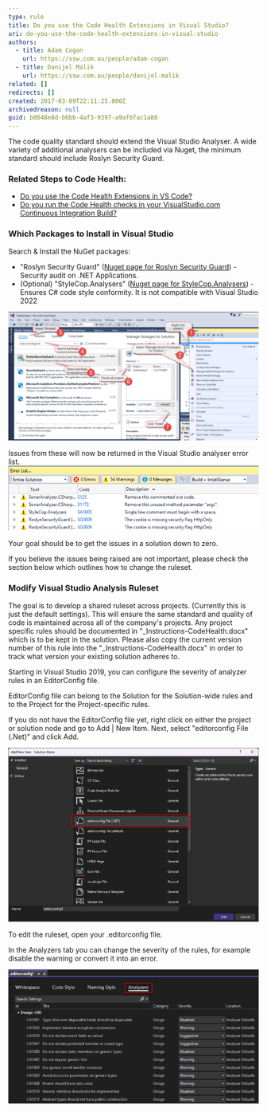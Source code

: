 ```yaml
---
type: rule
title: Do you use the Code Health Extensions in Visual Studio?
uri: do-you-use-the-code-health-extensions-in-visual-studio
authors:
  - title: Adam Cogan
    url: https://ssw.com.au/people/adam-cogan
  - title: Danijel Malik
    url: https://ssw.com.au/people/danijel-malik
related: []
redirects: []
created: 2017-03-09T22:11:25.000Z
archivedreason: null
guid: b0048e8d-b6bb-4af3-9397-a9af6fac1a88
---
```

The code quality standard should extend the Visual Studio Analyser. A wide variety of additional analysers can be included via Nuget, the minimum standard should include Roslyn Security Guard.

<!--endintro-->

### Related Steps to Code Health:

* [Do you use the Code Health Extensions in VS Code?](/do-you-use-the-code-health-extensions-in-vs-code)
* [Do you run the Code Health checks in your VisualStudio.com Continuous Integration Build?](/do-you-run-the-code-health-checks-in-your-visualstudio-com-continuous-integration-build)

### Which Packages to Install in Visual Studio

Search & Install the NuGet packages:

* "Roslyn Security Guard" ([Nuget page for Roslyn Security Guard](https://www.nuget.org/packages/RoslynSecurityGuard/)) - Security audit on .NET Applications.
* (Optional) "StyleCop.Analysers" ([Nuget page for StyleCop.Analysers](https://www.nuget.org/packages/StyleCop.Analyzers/1.0.0)) - Ensures C# code style conformity. It is not compatible with Visual Studio 2022

![Figure: Steps to install NuGet Packages](VS-InstallNuGetPackages.png)

Issues from these will now be returned in the Visual Studio analyser error list.
![Figure: New Roslyn Rule issues raised in Visual Studio Analyser](VS-RoslynRules.png)

Your goal should be to get the issues in a solution down to zero.

If you believe the issues being raised are not important, please check the section below which outlines how to change the ruleset.

### Modify Visual Studio Analysis Ruleset

The goal is to develop a shared ruleset across projects. (Currently this is just the default settings). This will ensure the same standard and quality of code is maintained across all of the company's projects.
Any project specific rules should be documented in "_Instructions-CodeHealth.docx" which is to be kept in the solution.
Please also copy the current version number of this rule into the "_Instructions-CodeHealth.docx" in order to track what version your existing solution adheres to.

Starting in Visual Studio 2019, you can configure the severity of analyzer rules in an EditorConfig file.

EditorConfig file can belong to the Solution for the Solution-wide rules and to the Project for the Project-specific rules.

If you do not have the EditorConfig file yet, right click on either the project or solution node and go to Add | New Item. Next, select "editorconfig File (.Net)" and click Add.

![Figure: Add EditorConfig File](add-editor-config.png)

To edit the ruleset, open your .editorconfig file.

In the Analyzers tab you can change the severity of the rules, for example disable the warning or convert it into an error.

![Figure: Configure your Rules in the in the EditorConfig | Analyzers](configure-rules.png)